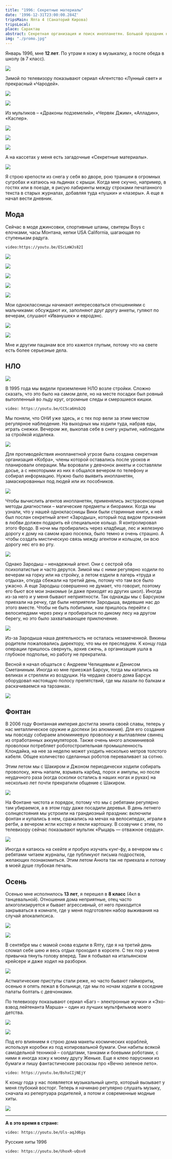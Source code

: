 ```yaml
---
title: "1996: Секретные материалы" 
date: '1996-12-31T23:00:00.284Z'
tripsMain: Ялта 4 (Санаторий Кирова)
tripsLocal: 
place: Саракташ
abstract: Секретная организация и поиск инопланетян. Большой праздник на Фонтане. Поездка в Ялту, перелом шеи. Больница и звездолеты. Музыкальный центр.
img: "./promo.jpg"
---
```


Январь 1996, мне **12 лет**. По утрам я хожу в музыкалку, а после обеда в школу (в 7 класс).

![](m/1996-yalta-02.jpg)

Зимой по телевизору показывают сериал «Агентство «Лунный свет» и прекрасный «Чародей». 

![](dop/moonlight1.jpg)

![](dop/ashka.jpg)

Из мультиков – «Драконы подземелий», «Червяк Джим», «Алладин», «Каспер». 

![](dop/dragones.jpg)

![](dop/jim.jpg)

![](dop/alladin.jpg)

А на кассетах у меня есть загадочные «Секретные материалы».

![](dop/xf.jpg)

Я строю крепости из снега у себя во дворе, рою траншеи в огромных сугробах и катаюсь на льдинах с крыши. Когда мне скучно, например, в гостях или в поезде, я рисую лабиринты между строками печатанного текста в старых журналах, добавляя туда «пушки» и «лазеры». А еще я начал вести дневник.

## Мода

Сейчас в моде джинсовки, спортивные штаны, свитеры Boys с елочками, часы Монтана, кепки USA California, шагающая по ступенькам радуга.

`video:https://youtu.be/EScLmWJs82I`

![](dop/people.jpg)

![](dop/raduga.jpg)

![](dop/losiny.jpg)

![](dop/montana.jpg)

![](dop/we.jpg)

Мои одноклассницы начинают интересоваться отношениями с мальчиками: обсуждают их, заполняют друг другу анкеты, гуляют по вечерам, слушают «Иванушек» и евродэнс.

![](dop/anketa.jpg)

![](dop/ivan.jpg)

Мне и другим пацанам все это кажется глупым, потому что на свете есть  более серьезные дела.

## НЛО

![](dop/ufo.jpg)

В 1995 года мы видели приземление НЛО возле стройки. Сложно сказать, что это было на самом деле, но на месте посадки был ровный вытопленный во льду круг, огромные следы и смерзшиеся кишки. 

`video: https://youtu.be/CC5ca6Hsb2Q`

Мы поняли, что ОНИ уже здесь, и с тех пор вели за этим местом регулярное наблюдение. На выходных мы ходили туда, набрав еды, играть снежки. Вечером же, выкопав себе в снегу укрытие, наблюдали за стройкой издалека.

![](dop/secret.jpg)

Для противодействия инопланетной угрозе была создана секретная организация «Кобра», члены которой оставались после уроков и планировали операции. Мы воровали у девчонок анкеты и составляли досье, а с некоторыми из них я общался вечером по телефону и собирал информацию. Нужно было выявить инопланетян, замаскированных под людей или их пособников.

![](dop/pol.jpg)

Чтобы вычислить агентов инопланетян, применялись экстрасенсорные методы диагностики – магические предметы и биорамки. Когда мы узнали, что у нашей одноклассницы Вики были старинные книги, к ней был послан секретный агент «Зародыш», который под видом признания в любви должен подарить ей специальное кольцо. Я контролировал этого Фродо. В ночи мы пробирались через кладбище, лес и железную дорогу к дому на самом краю поселка, было темно и очень страшно. А чтобы создать мистическую связь между агентом и кольцом, он всю дорогу нес его во рту.

![](dop/agent.jpg)

Однако Зародыш – ненадежный агент. Они с сестрой оба психопатистые и часто дерутся. Зимой мы с ними регулярно ходили по вечерам на горку или на стройку, а летом ездили в лагерь «труда и отдыха», откуда сбежали на третий день, потому что там все было ужасно. А еще Зародыш совершенно не думает, что говорит, поэтому его бьют все мои знакомые (и даже приходят из других школ). Иногда из-за него и у меня бывают неприятности. Так однажды мы с Барсуком приехали на речку, где были неприятели Зародыша, видевшие нас до этого вместе. Чтобы не быть побитыми, нам пришлось перейти с велосипедами через реку и пробираться по дикому лесу на другом берегу, но это было захватывающее приключение.

![](dop/cross3.jpg)

Из-за Зародыша наша деятельность не осталась незамеченной. Викины родители пожаловались директору, что мы ее преследуем. К концу года операции пришлось свернуть, архив сжечь, а организация ушла в глубокое подполье, но работу не прекратила.

Весной я начал общаться с Андреем Челищевым и Денисом Сметаниным. Иногда ко мне приезжал Барсук, тогда мы катались на великах и стреляли из воздушки. На чердаке своего дома Барсук оборудовал настоящую полосу препятствий, где мы лазали по балкам и раскачиваемся на тарзанках.

![](m/1996-barsuk.jpg)

## Фонтан

В 2006 году Фонтанная империя достигла зенита своей славы, теперь у нас металлическое оружие и доспехи (из алюминия). Для его создания мы повсюду собираем алюминиевую проволоку и выплавляем свинец из отработанных аккумуляторов. Также очень много алюминиевой проволоки потребляет роботостроительная промышленность Клондайка, на нее за неделю может уходить несколько метров толстого кабеля. Общее количество сделанных роботов переваливает за сотню. 

Этим летом мы с Шакиром и Джоном периодически ходили собирать проволоку, жечь напалм, взрывать карбид, порох и ампулы, но после неудачного раза (когда осколки остались в наших ногах и руках) на несколько лет почти прекратили общение с Шакиром. 

![](dop/fontan.jpg)

На Фонтане чистота и порядок, потому что мы с ребятами регулярно там убираемся, а в этом году даже посадили деревья. В день летнего солнцестояния мы устроили на грандиозный праздник: включили фонтан и купались в нем, сражались на мечах на велосипедах, играли в регби, а вечером жгли костер и пекли картошку. В созвучии с этим, по телевизору сейчас показывают мультик «Рыцарь — отважное сердце».

![](dop/valent.png)

Иногда я катаюсь на скейте и пробую изучать кунг-фу, а вечером мы с ребятами читаем журналы, где публикуют письма подростков, желающих познакомиться. Этим летом Анюта так не приехала и потому в моей душе глубокая печаль.  

## Осень

Осенью мне исполнилось **13 лет**, я перешел в **8 класс** (4кл в танцевальной).
Отношения дома неприятные, отец часто алкоголизируется и бывает агрессивный, от него приходится закрываться в комнате, где у меня подготовлен набор выживания на случай апокалипсиса.

![](m/1996-kot.jpg)

![](m/1996-vyst.jpg)

В сентябре мы с мамой снова ездили в Ялту, где я на третий день сломал себе шею и весь отдых проходил в корсете. С тех пор у меня привычка тянуть голову вперед. Там я побывал на итальянском крейсере и даже ходил на разборки.

![](m/1996-yalta-01.jpg)

 Астматические приступы стали реже, но часто бывают гаймориты, осенью я опять лежал в больнице, где мы по ночам ходили в соседние палаты болтать с девчонками.

По телевизору показывают сериал «Багз – электронные жучки» и «Эхо-взвод лейтенанта Марша» – один из лучших мультфильмов моего детства.

![](dop/bugs.jpg)

![](dop/exo.jpg)

Под его влиянием я строю дома макеты космических кораблей, используя коробки из под копировальной бумаги. Они набиты всякой самодельной техникой – солдатами, танками и боевыми роботами, с ними я иногда хожу к моему другу Женьке. Еще я клею парусники из бумаги и пишу фантастические рассказы про «Вечно зеленое лето».

`video: https://youtu.be/BshxCIjNEjY`

К концу года у нас появляется музыкальный центр, который вызывает у меня глубокий восторг. Теперь я начинаю регулярно слушать музыку, сначала из репертуара родителей, а потом и современные модные хиты.

![](dop/muzcenter.jpg)

---

**А в это время в стране:**

`video: https://youtu.be/Uls-aqJd6gs`

Русские хиты 1996

`video: https://youtu.be/UhoxR-uQsv8`